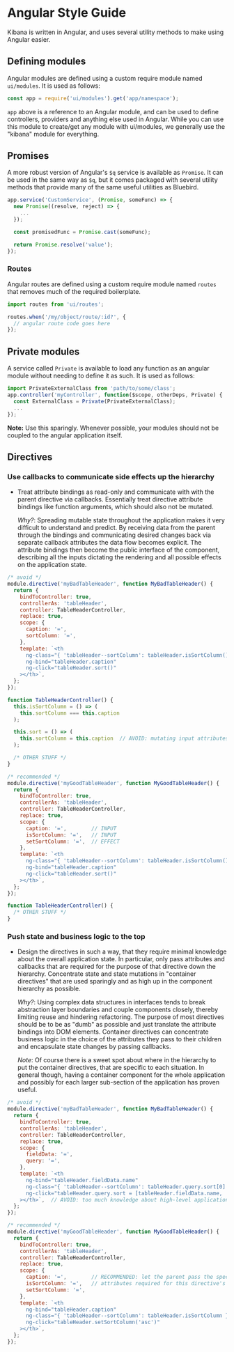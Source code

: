 # Angular Style Guide

Kibana is written in Angular, and uses several utility methods to make using
Angular easier.

## Defining modules

Angular modules are defined using a custom require module named `ui/modules`.
It is used as follows:

```js
const app = require('ui/modules').get('app/namespace');
```

`app` above is a reference to an Angular module, and can be used to define
controllers, providers and anything else used in Angular. While you can use
this module to create/get any module with ui/modules, we generally use the
"kibana" module for everything.

## Promises

A more robust version of Angular's `$q` service is available as `Promise`. It
can be used in the same way as `$q`, but it comes packaged with several utility
methods that provide many of the same useful utilities as Bluebird.

```js
app.service('CustomService', (Promise, someFunc) => {
  new Promise((resolve, reject) => {
    ...
  });

  const promisedFunc = Promise.cast(someFunc);

  return Promise.resolve('value');
});
```

### Routes

Angular routes are defined using a custom require module named `routes` that
removes much of the required boilerplate.

```js
import routes from 'ui/routes';

routes.when('/my/object/route/:id?', {
  // angular route code goes here
});
```

## Private modules

A service called `Private` is available to load any function as an angular
module without needing to define it as such. It is used as follows:

```js
import PrivateExternalClass from 'path/to/some/class';
app.controller('myController', function($scope, otherDeps, Private) {
  const ExternalClass = Private(PrivateExternalClass);
  ...
});
```

**Note:** Use this sparingly. Whenever possible, your modules should not be
coupled to the angular application itself.

## Directives

### Use callbacks to communicate side effects up the hierarchy

  - Treat attribute bindings as read-only and communicate with with the parent
    directive via callbacks. Essentially treat directive attribute bindings
    like function arguments, which should also not be mutated.

    *Why?*: Spreading mutable state throughout the application makes it very
    difficult to understand and predict. By receiving data from the parent
    through the bindings and communicating desired changes back via separate
    callback attributes the data flow becomes explicit. The attribute bindings
    then become the public interface of the component, describing all the
    inputs dictating the rendering and all possible effects on the application
    state.

  ```javascript
  /* avoid */
  module.directive('myBadTableHeader', function MyBadTableHeader() {
    return {
      bindToController: true,
      controllerAs: 'tableHeader',
      controller: TableHeaderController,
      replace: true,
      scope: {
        caption: '=',
        sortColumn: '=',
      },
      template: `<th
        ng-class="{ 'tableHeader--sortColumn': tableHeader.isSortColumn() }"
        ng-bind="tableHeader.caption"
        ng-click="tableHeader.sort()"
      ></th>`,
    };
  });

  function TableHeaderController() {
    this.isSortColumn = () => (
      this.sortColumn === this.caption
    );

    this.sort = () => (
      this.sortColumn = this.caption  // AVOID: mutating input attributes
    );

    /* OTHER STUFF */
  }
  ```

  ```javascript
  /* recommended */
  module.directive('myGoodTableHeader', function MyGoodTableHeader() {
    return {
      bindToController: true,
      controllerAs: 'tableHeader',
      controller: TableHeaderController,
      replace: true,
      scope: {
        caption: '=',        // INPUT
        isSortColumn: '=',   // INPUT
        setSortColumn: '=',  // EFFECT
      },
      template: `<th
        ng-class="{ 'tableHeader--sortColumn': tableHeader.isSortColumn() }"
        ng-bind="tableHeader.caption"
        ng-click="tableHeader.sort()"
      ></th>`,
    };
  });

  function TableHeaderController() {
    /* OTHER STUFF */
  }
  ```

### Push state and business logic to the top

  - Design the directives in such a way, that they require minimal knowledge
    about the overall application state. In particular, only pass attributes
    and callbacks that are required for the purpose of that directive down the
    hierarchy. Concentrate state and state mutations in "container directives"
    that are used sparingly and as high up in the component hierarchy as
    possible.

    *Why?*: Using complex data structures in interfaces tends to break
    abstraction layer boundaries and couple components closely, thereby
    limiting reuse and hindering refactoring. The purpose of most directives
    should be to be as "dumb" as possible and just translate the attribute
    bindings into DOM elements. Container directives can concentrate business
    logic in the choice of the attributes they pass to their children and
    encapsulate state changes by passing callbacks.

    *Note*: Of course there is a sweet spot about where in the hierarchy to put
    the container directives, that are specific to each situation. In general
    though, having a container component for the whole application and possibly
    for each larger sub-section of the application has proven useful.

  ```javascript
  /* avoid */
  module.directive('myBadTableHeader', function MyBadTableHeader() {
    return {
      bindToController: true,
      controllerAs: 'tableHeader',
      controller: TableHeaderController,
      replace: true,
      scope: {
        fieldData: '=',
        query: '=',
      },
      template: `<th
        ng-bind="tableHeader.fieldData.name"
        ng-class="{ 'tableHeader--sortColumn': tableHeader.query.sort[0] === tableHeader.fieldData.name }"
        ng-click="tableHeader.query.sort = [tableHeader.fieldData.name, 'asc']"
      ></th>`,  // AVOID: too much knowledge about high-level application state
    };
  });
  ```

  ```javascript
  /* recommended */
  module.directive('myGoodTableHeader', function MyGoodTableHeader() {
    return {
      bindToController: true,
      controllerAs: 'tableHeader',
      controller: TableHeaderController,
      replace: true,
      scope: {
        caption: '=',        // RECOMMENDED: let the parent pass the specific
        isSortColumn: '=',   // attributes required for this directive's purpose
        setSortColumn: '=',
      },
      template: `<th
        ng-bind="tableHeader.caption"
        ng-class="{ 'tableHeader--sortColumn': tableHeader.isSortColumn }"
        ng-click="tableHeader.setSortColumn('asc')"
      ></th>`,
    };
  });
  ```
